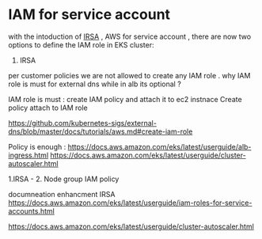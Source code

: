 # IAM for service account 
with the intoduction of [IRSA](https://docs.aws.amazon.com/eks/latest/userguide/iam-roles-for-service-accounts.html) , AWS for service account ,
there are now two options to define the IAM role in EKS cluster:

1. IRSA 


per customer policies we are not allowed to create any IAM role .
why IAM role is must for external dns while in alb its optional ?

IAM role is must :
create IAM policy and attach it to ec2 instnace 
Create policy
attach to IAM role

https://github.com/kubernetes-sigs/external-dns/blob/master/docs/tutorials/aws.md#create-iam-role

Policy is enough :
https://docs.aws.amazon.com/eks/latest/userguide/alb-ingress.html
https://docs.aws.amazon.com/eks/latest/userguide/cluster-autoscaler.html

1.IRSA - 
2. Node group IAM policy


documneation enhancment IRSA https://docs.aws.amazon.com/eks/latest/userguide/iam-roles-for-service-accounts.html

https://docs.aws.amazon.com/eks/latest/userguide/cluster-autoscaler.html

